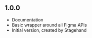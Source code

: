 ## 1.0.0

- Documentation
- Basic wrapper around all Figma APIs
- Initial version, created by Stagehand

